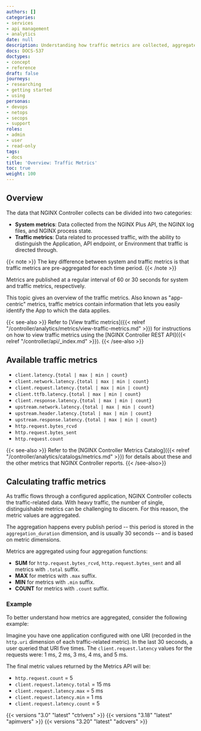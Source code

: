 ```yaml
---
authors: []
categories:
- services
- api management
- analytics
date: null
description: Understanding how traffic metrics are collected, aggregated, and reported.
docs: DOCS-537
doctypes:
- concept
- reference
draft: false
journeys:
- researching
- getting started
- using
personas:
- devops
- netops
- secops
- support
roles:
- admin
- user
- read-only
tags:
- docs
title: 'Overview: Traffic Metrics'
toc: true
weight: 100
---
```


## Overview

The data that NGINX Controller collects can be divided into two categories:

- **System metrics**: Data collected from the NGINX Plus API, the NGINX log files, and NGINX process state.
- **Traffic metrics**: Data related to processed traffic, with the ability to distinguish the Application, API endpoint, or Environment that traffic is directed through.

{{< note >}}
The key difference between system and traffic metrics is that traffic metrics are pre-aggregated for each time period.
{{< /note >}}

Metrics are published at a regular interval of 60 or 30 seconds for system and traffic metrics, respectively.

This topic gives an overview of the traffic metrics. Also known as "app-centric" metrics, traffic metrics contain information that lets you easily identify the App to which the data applies.

{{< see-also >}}
Refer to [View traffic metrics]({{< relref "/controller/analytics/metrics/view-traffic-metrics.md" >}}) for instructions on how to view traffic metrics using the [NGINX Controller REST API]({{< relref "/controller/api/_index.md" >}}).
{{< /see-also >}}

## Available traffic metrics

- `client.latency.{total | max | min | count}`
- `client.network.latency.{total | max | min | count}`
- `client.request.latency.{total | max | min | count}`
- `client.ttfb.latency.{total | max | min | count}`
- `client.response.latency.{total | max | min | count}`
- `upstream.network.latency.{total | max | min | count}`
- `upstream.header.latency.{total | max | min | count}`
- `upstream.response.latency.{total | max | min | count}`
- `http.request.bytes_rcvd`
- `http.request.bytes_sent`
- `http.request.count`

{{< see-also >}}
Refer to the [NGINX Controller Metrics Catalog]({{< relref "/controller/analytics/catalogs/metrics.md" >}}) for details about these and the other metrics that NGINX Controller reports.
{{< /see-also>}}

## Calculating traffic metrics

As traffic flows through a configured application, NGINX Controller collects the traffic-related data. With heavy traffic, the number of single, distinguishable metrics can be challenging to discern. For this reason, the metric values are aggregated.

The aggregation happens every publish period -- this period is stored in the `aggregation_duration` dimension, and is usually 30 seconds -- and is based on metric dimensions.

Metrics are aggregated using four aggregation functions:

- **SUM** for `http.request.bytes_rcvd`, `http.request.bytes_sent` and all metrics with `.total` suffix.
- **MAX** for metrics with `.max` suffix.
- **MIN** for metrics with `.min` suffix.
- **COUNT** for metrics with `.count` suffix.

### Example

To better understand how metrics are aggregated, consider the following example:

Imagine you have one application configured with one URI (recorded in the `http.uri` dimension of each traffic-related metric). In the last 30 seconds, a user queried that URI five times. The `client.request.latency` values for the requests were: 1 ms, 2 ms, 3 ms, 4 ms, and 5 ms.

The final metric values returned by the Metrics API will be:

- `http.request.count` = 5
- `client.request.latency.total` = 15 ms
- `client.request.latency.max` = 5 ms
- `client.request.latency.min` = 1 ms
- `client.request.latency.count` = 5

{{< versions "3.0" "latest" "ctrlvers" >}}
{{< versions "3.18" "latest" "apimvers" >}}
{{< versions "3.20" "latest" "adcvers" >}}
